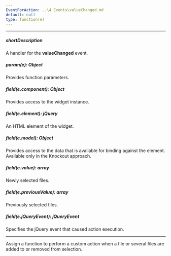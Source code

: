 ```yaml
---
EventForAction: ..\4 Events\valueChanged.md
default: null
type: function(e)
---
```

---
##### shortDescription
A handler for the **valueChanged** event.

##### param(e): Object
Provides function parameters.

##### field(e.component): Object
Provides access to the widget instance.

##### field(e.element): jQuery
An HTML element of the widget.

##### field(e.model): Object
Provides access to the data that is available for binding against the element. Available only in the Knockout approach.

##### field(e.value): array
Newly selected files.

##### field(e.previousValue): array
Previously selected files.

##### field(e.jQueryEvent): jQueryEvent
Specifies the jQuery event that caused action execution.

---
Assign a function to perform a custom action when a file or several files are added to or removed from selection.